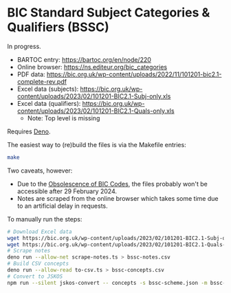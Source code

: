 # BIC Standard Subject Categories & Qualifiers (BSSC)

In progress.

- BARTOC entry: https://bartoc.org/en/node/220
- Online browser: https://ns.editeur.org/bic_categories
- PDF data: https://bic.org.uk/wp-content/uploads/2022/11/101201-bic2.1-complete-rev.pdf
- Excel data (subjects): https://bic.org.uk/wp-content/uploads/2023/02/101201-BIC2.1-Subj-only.xls
- Excel data (qualifiers): https://bic.org.uk/wp-content/uploads/2023/02/101201-BIC2.1-Quals-only.xls
  - Note: Top level is missing

Requires [Deno](https://deno.com/).

The easiest way to (re)build the files is via the Makefile entries:
```sh
make
```

Two caveats, however:

- Due to the [Obsolescence of BIC Codes](https://bic.org.uk/resources/bic-standard-subject-categories/obsolescence-of-bic-codes-and-transition-to-themabics-operational-faqs/), the files probably won't be accessible after 29 February 2024.
- Notes are scraped from the online browser which takes some time due to an artificial delay in requests.

To manually run the steps:

```sh
# Download Excel data
wget https://bic.org.uk/wp-content/uploads/2023/02/101201-BIC2.1-Subj-only.xls
wget https://bic.org.uk/wp-content/uploads/2023/02/101201-BIC2.1-Quals-only.xls
# Scrape notes
deno run --allow-net scrape-notes.ts > bssc-notes.csv
# Build CSV concepts
deno run --allow-read to-csv.ts > bssc-concepts.csv
# Convert to JSKOS
npm run --silent jskos-convert -- concepts -s bssc-scheme.json -m bssc-concepts.csv > bssc-concepts.ndjson
```

